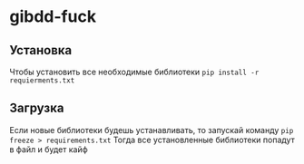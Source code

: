 # gibdd-fuck
## Установка
Чтобы установить все необходимые библиотеки `pip install -r requierments.txt`
## Загрузка
Если новые библиотеки будешь устанавливать, то запускай команду `pip freeze > requirements.txt`
Тогда все установленные библиотеки попадут в файл и будет кайф 
